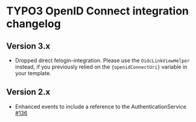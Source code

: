 # TYPO3 OpenID Connect integration changelog

## Version 3.x

* Dropped direct felogin-integration.
  Please use the `OidcLinkViewHelper` instead, if you previously relied on the `{openidConnectUri}` variable in your template.

## Version 2.x

* Enhanced events to include a reference to the AuthenticationService [#136](https://github.com/xperseguers/t3ext-oidc/issues/136)
